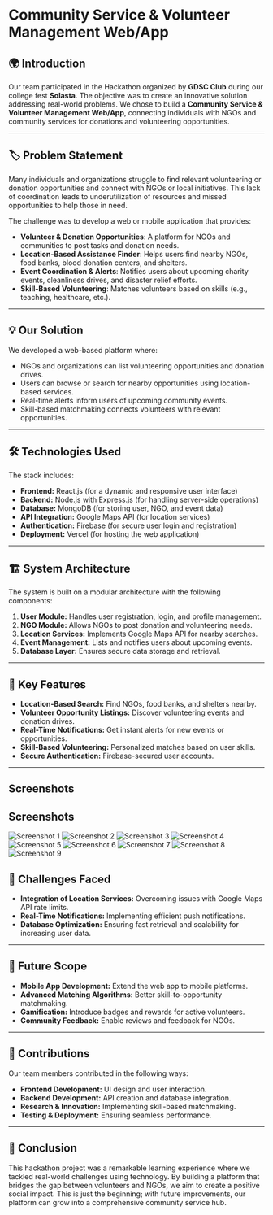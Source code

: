 ﻿# Community Service & Volunteer Management Web/App

## 🌍 **Introduction**  
Our team participated in the Hackathon organized by **GDSC Club** during our college fest **Solasta**. The objective was to create an innovative solution addressing real-world problems. We chose to build a **Community Service & Volunteer Management Web/App**, connecting individuals with NGOs and community services for donations and volunteering opportunities.

---

## 🏷️ **Problem Statement**  
Many individuals and organizations struggle to find relevant volunteering or donation opportunities and connect with NGOs or local initiatives. This lack of coordination leads to underutilization of resources and missed opportunities to help those in need.

The challenge was to develop a web or mobile application that provides:
- **Volunteer & Donation Opportunities**: A platform for NGOs and communities to post tasks and donation needs.
- **Location-Based Assistance Finder**: Helps users find nearby NGOs, food banks, blood donation centers, and shelters.
- **Event Coordination & Alerts**: Notifies users about upcoming charity events, cleanliness drives, and disaster relief efforts.
- **Skill-Based Volunteering**: Matches volunteers based on skills (e.g., teaching, healthcare, etc.).

---

## 💡 **Our Solution**  
We developed a web-based platform where:
- NGOs and organizations can list volunteering opportunities and donation drives.
- Users can browse or search for nearby opportunities using location-based services.
- Real-time alerts inform users of upcoming community events.
- Skill-based matchmaking connects volunteers with relevant opportunities.

---

## 🛠️ **Technologies Used**  
The stack includes:
- **Frontend:** React.js (for a dynamic and responsive user interface)
- **Backend:** Node.js with Express.js (for handling server-side operations)
- **Database:** MongoDB (for storing user, NGO, and event data)
- **API Integration:** Google Maps API (for location services)
- **Authentication:** Firebase (for secure user login and registration)
- **Deployment:** Vercel (for hosting the web application)

---

## 🏗️ **System Architecture**
The system is built on a modular architecture with the following components:
1. **User Module:** Handles user registration, login, and profile management.
2. **NGO Module:** Allows NGOs to post donation and volunteering needs.
3. **Location Services:** Implements Google Maps API for nearby searches.
4. **Event Management:** Lists and notifies users about upcoming events.
5. **Database Layer:** Ensures secure data storage and retrieval.

---

## 🔑 **Key Features**
- **Location-Based Search:** Find NGOs, food banks, and shelters nearby.
- **Volunteer Opportunity Listings:** Discover volunteering events and donation drives.
- **Real-Time Notifications:** Get instant alerts for new events or opportunities.
- **Skill-Based Volunteering:** Personalized matches based on user skills.
- **Secure Authentication:** Firebase-secured user accounts.

---

## Screenshots

## Screenshots

![Screenshot 1](./Pictures/NGO-1.jpg)
![Screenshot 2](./Pictures/NGO-2.jpg)
![Screenshot 3](./Pictures/NGO-3.jpg)
![Screenshot 4](./Pictures/NGO-4.jpg)
![Screenshot 5](./Pictures/NGO-5.jpg)
![Screenshot 6](./Pictures/NGO-6.jpg)
![Screenshot 7](./Pictures/NGO-7.jpg)
![Screenshot 8](./Pictures/NGO-8.jpg)
![Screenshot 9](./Pictures/NGO-3.jpg)


## 🚧 **Challenges Faced**
- **Integration of Location Services:** Overcoming issues with Google Maps API rate limits.
- **Real-Time Notifications:** Implementing efficient push notifications.
- **Database Optimization:** Ensuring fast retrieval and scalability for increasing user data.

---

## 🚀 **Future Scope**
- **Mobile App Development:** Extend the web app to mobile platforms.
- **Advanced Matching Algorithms:** Better skill-to-opportunity matchmaking.
- **Gamification:** Introduce badges and rewards for active volunteers.
- **Community Feedback:** Enable reviews and feedback for NGOs.

---

## 🤝 **Contributions**
Our team members contributed in the following ways:
- **Frontend Development:** UI design and user interaction.
- **Backend Development:** API creation and database integration.
- **Research & Innovation:** Implementing skill-based matchmaking.
- **Testing & Deployment:** Ensuring seamless performance.

---

## 🎉 **Conclusion**
This hackathon project was a remarkable learning experience where we tackled real-world challenges using technology. By building a platform that bridges the gap between volunteers and NGOs, we aim to create a positive social impact. This is just the beginning; with future improvements, our platform can grow into a comprehensive community service hub.

